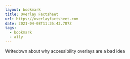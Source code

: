 ```yaml
---
layout: bookmark
title: Overlay Factsheet
url: https://overlayfactsheet.com
date: 2021-04-08T11:36:43.787Z
tags:
  - bookmark
  - a11y
---
```

 Writedown about why accessibility overlays are a bad idea